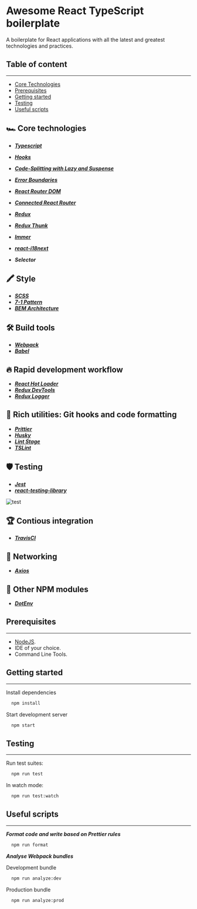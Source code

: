 # Awesome React TypeScript boilerplate

A boilerplate for React applications with all the latest and greatest technologies and practices.

## Table of content

---

- [Core Technologies](#core-technologies)
- [Prerequisites](#prerequisites)
- [Getting started](#getting-started)
- [Testing](#testing)
- [Useful scripts](#useful-scripts)

## **🏎 Core technologies**

- _**[Typescript](https://www.typescriptlang.org/)**_

- _**[Hooks](https://reactjs.org/docs/hooks-intro.html)**_
- _**[Code-Splitting with Lazy and Suspense](https://reactjs.org/docs/code-splitting.html)**_
- _**[Error Boundaries](https://reactjs.org/docs/error-boundaries.html)**_

- _**[React Router DOM](https://github.com/ReactTraining/react-router/tree/master/packages/react-router-dom)**_
- _**[Connected React Router](https://github.com/supasate/connected-react-router/)**_

- _**[Redux](https://github.com/reduxjs/redux)**_
- _**[Redux Thunk](https://github.com/reduxjs/redux-thunk#redux-thunk)**_

- _**[Immer](https://github.com/immerjs/immer)**_

- _**[react-i18next](https://github.com/i18next/react-i18next/)**_

- _**Selector**_

## **🖍️ Style**

- _**[SCSS](https://sass-lang.com/)**_
- _**[7-1 Pattern](https://sass-guidelin.es/#the-7-1-pattern)**_
- _**[BEM Architecture](http://getbem.com/introduction/)**_

## **🛠 Build tools**

- _**[Webpack](https://webpack.js.org/)**_
- _**[Babel](https://babeljs.io/)**_

## **🔥 Rapid development workflow**

- _**[React Hot Loader](https://github.com/gaearon/react-hot-loader)**_
- _**[Redux DevTools](https://github.com/zalmoxisus/redux-devtools-extension)**_
- _**[Redux Logger](https://github.com/LogRocket/redux-logger)**_

## **💎 Rich utilities: Git hooks and code formatting**

- _**[Prittier](https://github.com/prettier/prettier)**_
- _**[Husky](https://github.com/typicode/husky/)**_
- _**[Lint Stage](https://github.com/okonet/lint-staged/)**_
- _**[TSLint](https://github.com/palantir/tslint/)**_

## **🛡 Testing**

- _**[Jest](https://github.com/facebook/jest)**_
- _**[react-testing-library](https://github.com/testing-library/react-testing-library)**_

![test](https://user-images.githubusercontent.com/26871154/62182451-545a9b80-b35f-11e9-834d-a4aba85519ed.png)

## **🏆 Contious integration**

- _**[TravisCI](https://travis-ci.org/)**_

## **📲 Networking**

- _**[Axios](https://github.com/axios/axios)**_

## **🎁 Other NPM modules**

- _**[DotEnv](https://www.npmjs.com/package/dotenv)**_

## Prerequisites

---

- [NodeJS](https://nodejs.org/en/).
- IDE of your choice.
- Command Line Tools.

## Getting started

---

Install dependencies

```bash
  npm install
```

Start development server

```bash
  npm start
```

## Testing

---

Run test suites:

```bash
  npm run test
```

In watch mode:

```bash
  npm run test:watch
```

## Useful scripts

---

_**Format code and write based on Prettier rules**_

```bash
  npm run format
```

_**Analyse Webpack bundles**_

Development bundle

```bash
  npm run analyze:dev
```

Production bundle

```bash
  npm run analyze:prod
```
